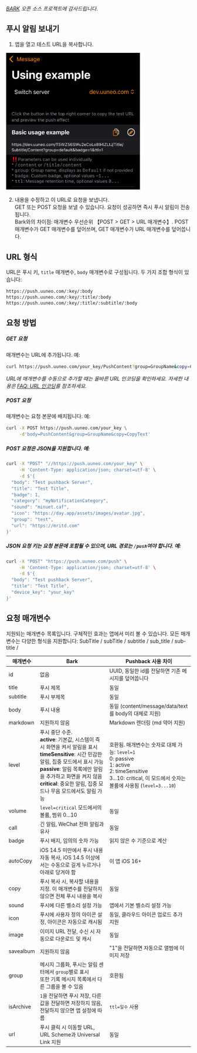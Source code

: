 *[BARK](https://github.com/Finb/Bark) 오픈 소스 프로젝트에 감사드립니다.*

## 푸시 알림 보내기
1. 앱을 열고 테스트 URL을 복사합니다.

<img src="../_media/example.jpeg" width=365 />

2. 내용을 수정하고 이 URL로 요청을 보냅니다.<br>
GET 또는 POST 요청을 보낼 수 있습니다. 요청이 성공하면 즉시 푸시 알림이 전송됩니다.<br>
Bark와의 차이점: 매개변수 우선순위 【POST > GET > URL 매개변수】. POST 매개변수가 GET 매개변수를 덮어쓰며, GET 매개변수가 URL 매개변수를 덮어씁니다.

## URL 형식
URL은 푸시 키, `title` 매개변수, `body` 매개변수로 구성됩니다. 두 가지 조합 형식이 있습니다:

```
https://push.uuneo.com/:key/:body 
https://push.uuneo.com/:key/:title/:body 
https://push.uuneo.com/:key/:title/:subtitle/:body

```

## 요청 방법
##### GET 요청
매개변수는 URL에 추가됩니다. 예:
```sh
curl https://push.uuneo.com/your_key/PushContent?group=GroupName&copy=CopyText
```
*URL에 매개변수를 수동으로 추가할 때는 올바른 URL 인코딩을 확인하세요. 자세한 내용은 [FAQ: URL 인코딩](/faq?id=%e6%8e%a8%e9%80%81%e7%89%b9%e6%ae%8a%e5%ad%97%e7%ac%a6%e5%af%bc%e8%87%b4%e6%8e%a8%e9%80%81%e5%a4%b1%e8%b4%a5%ef%bc%8c%e6%af%94%e5%a6%82-%e6%8e%a8%e9%80%81%e5%86%85%e5%ae%b9%e5%8c%85%e5%90%ab%e9%93%be%e6%8e%a5%ef%bc%8c%e6%88%96%e6%8e%a8%e9%80%81%e5%bc%82%e5%b8%b8-%e6%af%94%e5%a6%82-%e5%8f%98%e6%88%90%e7%a9%ba%e6%a0%bc)를 참조하세요.*

##### POST 요청
매개변수는 요청 본문에 배치됩니다. 예:
```sh
curl -X POST https://push.uuneo.com/your_key \
     -d'body=PushContent&group=GroupName&copy=CopyText'
```
##### POST 요청은 JSON을 지원합니다. 예:
```sh
curl -X "POST" "//https://push.uuneo.com/your_key" \
     -H 'Content-Type: application/json; charset=utf-8' \
     -d $'{
  "body": "Test pushback Server",
  "title": "Test Title",
  "badge": 1,
  "category": "myNotificationCategory",
  "sound": "minuet.caf",
  "icon": "https://day.app/assets/images/avatar.jpg",
  "group": "test",
  "url": "https://mritd.com"
}'
```

##### JSON 요청 키는 요청 본문에 포함될 수 있으며, URL 경로는 `/push`여야 합니다. 예:
```sh
curl -X "POST" "https://push.uuneo.com/push" \
     -H 'Content-Type: application/json; charset=utf-8' \
     -d $'{
  "body": "Test pushback Server",
  "title": "Test Title",
  "device_key": "your_key"
}'
```

## 요청 매개변수
지원되는 매개변수 목록입니다. 구체적인 효과는 앱에서 미리 볼 수 있습니다.
모든 매개변수는 다양한 형식을 지원합니다: SubTitle / subTitle / subtitle / sub_title / sub-title /

| 매개변수 | Bark | Pushback 사용 차이 |
| ----- | ----------- | ----------- |
| id | 없음 | UUID, 동일한 id를 전달하면 기존 메시지를 덮어씁니다 |
| title | 푸시 제목 | 동일 |
| subtitle | 푸시 부제목 | 동일 |
| body | 푸시 내용 | 동일 (content/message/data/text를 body의 대체로 지원) |
| markdown | 지원하지 않음 | Markdown 렌더링 (md 약어 지원) |
| level | 푸시 중단 수준.<br>**active**: 기본값, 시스템이 즉시 화면을 켜서 알림을 표시<br>**timeSensitive**: 시간 민감한 알림, 집중 모드에서 표시 가능<br>**passive**: 알림 목록에만 알림을 추가하고 화면을 켜지 않음<br>**critical**: 중요한 알림, 집중 모드나 무음 모드에서도 알림 가능 | 호환됨. 매개변수는 숫자로 대체 가능: `level=1`<br>0: passive<br>1: active<br>2: timeSensitive<br>3...10: critical, 이 모드에서 숫자는 볼륨에 사용됨 (`level=3...10`) |
| volume | `level=critical` 모드에서의 볼륨, 범위 0...10 | 동일 |
| call | 긴 알림, WeChat 전화 알림과 유사 | 동일 |
| badge | 푸시 배지, 임의의 숫자 가능 | 읽지 않은 수 기준으로 계산 |
| autoCopy | iOS 14.5 미만에서 푸시 내용 자동 복사, iOS 14.5 이상에서는 수동으로 길게 누르거나 아래로 당겨야 함 | 이 앱 iOS 16+ |
| copy | 푸시 복사 시, 복사할 내용을 지정. 이 매개변수를 전달하지 않으면 전체 푸시 내용을 복사 | 동일 |
| sound | 푸시에 다른 벨소리 설정 가능 | 앱에서 기본 벨소리 설정 가능 |
| icon | 푸시에 사용자 정의 아이콘 설정, 아이콘은 자동으로 캐시됨 | 동일, 클라우드 아이콘 업로드 추가 지원 |
| image | 이미지 URL 전달, 수신 시 자동으로 다운로드 및 캐시 | 동일 |
| savealbum | 지원하지 않음 | "1"을 전달하면 자동으로 앨범에 이미지 저장 |
| group | 메시지 그룹화, 푸시는 알림 센터에서 `group`별로 표시<br>또한 기록 메시지 목록에서 다른 그룹을 볼 수 있음 | 호환됨 |
| isArchive | `1`을 전달하면 푸시 저장, 다른 값을 전달하면 저장하지 않음, 전달하지 않으면 앱 설정에 따름 | `ttl=일수` 사용 |
| url | 푸시 클릭 시 이동할 URL, URL Scheme과 Universal Link 지원 | 동일 |
